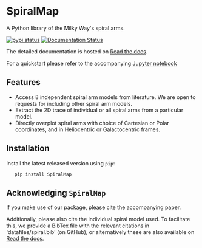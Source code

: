 # SpiralMap 
A Python library of the Milky Way's spiral arms. 

[![pypi status](https://img.shields.io/pypi/v/spiralmap.svg?logo=pypi&logoColor=white&label=PyPI)](https://pypi.org/project/SpiralMap/)
[![Documentation Status](https://app.readthedocs.org/projects/spiralmap/badge/?version=latest)](https://spiralmap.readthedocs.io/en/latest/?badge=latest)

The detailed documentation is hosted on [Read the docs](https://spiralmap.readthedocs.io/en/latest/#api-docs).

For a quickstart please refer to the accompanying [Jupyter notebook](https://github.com/Abhaypru/SpiralMap/blob/main/demo_spiralmap.ipynb)

## Features
+ Access 8 independent spiral arm models from literature. We are open to requests for including other spiral arm models. 
+ Extract the 2D trace of individual or all spiral arms from a particular model.
+ Directly overplot spiral arms with choice of Cartesian or Polar coordinates, and in Heliocentric or Galactocentric frames.


Installation
-------------

Install the latest released version using ``pip``:

```
   pip install SpiralMap
```

Acknowledging ``SpiralMap``
---------------------------------------
If you make use of our package, please cite the accompanying paper. 

Additionally, please also cite the individual spiral model used. To facilitate this, we provide a BibTex file with the relevant citations in 'datafiles/spiral.bib' (on GitHub),
or alternatively these are also available on [Read the docs](https://spiralmap.readthedocs.io/en/latest/#api-docs).

